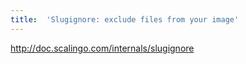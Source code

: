 ```yaml
---
title:	'Slugignore: exclude files from your image'
---
```


http://doc.scalingo.com/internals/slugignore
